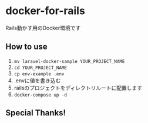 # docker-for-rails

Rails動かす用のDocker環境です

## How to use

1. `mv laravel-docker-sample YOUR_PROJECT_NAME`
2. `cd YOUR_PROJECT_NAME`
3. `cp env-example .env`
4. .envに値を書き込む
5. railsのプロジェクトをディレクトリルートに配置します
6. `docker-compose up -d`

## Special Thanks!

